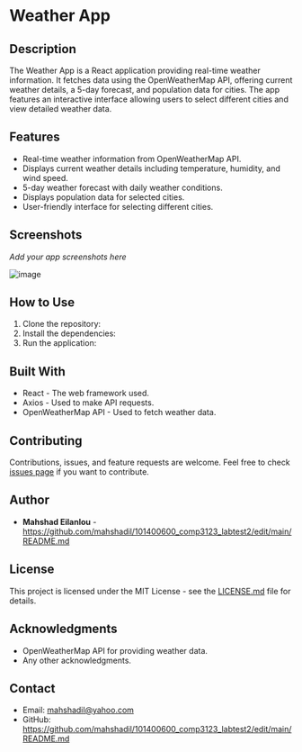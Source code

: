 # Weather App

## Description

The Weather App is a React application providing real-time weather information. It fetches data using the OpenWeatherMap API, offering current weather details, a 5-day forecast, and population data for cities. The app features an interactive interface allowing users to select different cities and view detailed weather data.

## Features

- Real-time weather information from OpenWeatherMap API.
- Displays current weather details including temperature, humidity, and wind speed.
- 5-day weather forecast with daily weather conditions.
- Displays population data for selected cities.
- User-friendly interface for selecting different cities.

## Screenshots

*Add your app screenshots here*

![image](https://github.com/mahshadil/101400600_comp3123_labtest2/assets/106827687/e59f3082-064a-4605-8f8f-38fb8e24823c)



## How to Use

1. Clone the repository:
2. Install the dependencies:
3. Run the application:

## Built With

- React - The web framework used.
- Axios - Used to make API requests.
- OpenWeatherMap API - Used to fetch weather data.

## Contributing

Contributions, issues, and feature requests are welcome. Feel free to check [issues page](link-to-your-issues-page) if you want to contribute.

## Author

- **Mahshad Eilanlou** - https://github.com/mahshadil/101400600_comp3123_labtest2/edit/main/README.md

## License

This project is licensed under the MIT License - see the [LICENSE.md](link-to-your-license) file for details.

## Acknowledgments

- OpenWeatherMap API for providing weather data.
- Any other acknowledgments.

## Contact

- Email: mahshadil@yahoo.com
- GitHub: https://github.com/mahshadil/101400600_comp3123_labtest2/edit/main/README.md
